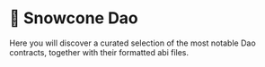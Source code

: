 # :shaved_ice: **Snowcone Dao** 

Here you will discover a curated selection of the most notable Dao contracts, together with their formatted abi files.

